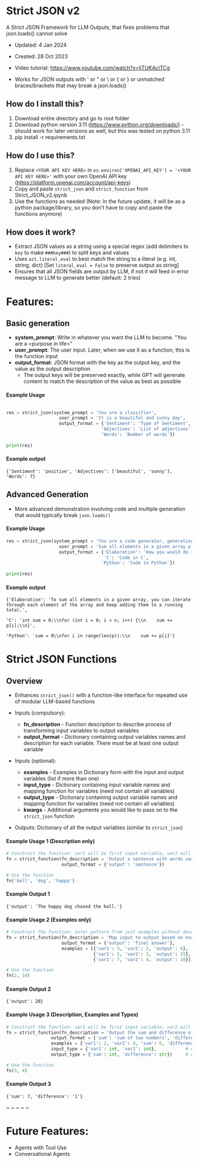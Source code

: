 # Strict JSON v2
A Strict JSON Framework for LLM Outputs, that fixes problems that json.loads() cannot solve
- Updated: 4 Jan 2024
- Created: 28 Oct 2023
- Video tutorial: https://www.youtube.com/watch?v=IjTUKAciTCg

- Works for JSON outputs with ' or " or \ or { or } or unmatched braces/brackets that may break a json.loads()

## How do I install this?

1. Download entire directory and go to root folder
2. Download python version 3.11 (https://www.python.org/downloads/) - should work for later versions as well, but this was tested on python 3.11
3. pip install -r requirements.txt

## How do I use this? 
1. Replace ```<YOUR API KEY HERE>``` in ```os.environ['OPENAI_API_KEY'] = '<YOUR API KEY HERE>'``` with your own OpenAI API key (https://platform.openai.com/account/api-keys)
2. Copy and paste ```strict_json``` and ```strict_function``` from Strict_JSON_v2.ipynb 
3. Use the functions as needed (Note: In the future update, it will be as a python package/library, so you don't have to copy and paste the functions anymore)

## How does it work?
- Extract JSON values as a string using a special regex (add delimiters to ```key``` to make ```###key###```) to split keys and values
- Uses ```ast.literal_eval``` to best match the string to a literal (e.g. int, string, dict) [Set ```literal_eval = False``` to preserve output as string]
- Ensures that all JSON fields are output by LLM, if not it will feed in error message to LLM to generate better (default: 2 tries)

# Features:
## Basic generation
- **system_prompt**: Write in whatever you want the LLM to become. "You are a \<purpose in life\>"
- **user_prompt**: The user input. Later, when we use it as a function, this is the function input
- **output_format**: JSON format with the key as the output key, and the value as the output description
    - The output keys will be preserved exactly, while GPT will generate content to match the description of the value as best as possible
 
#### Example Usage
```python

res = strict_json(system_prompt = 'You are a classifier',
                    user_prompt = 'It is a beautiful and sunny day',
                    output_format = {'Sentiment': 'Type of Sentiment',
                                    'Adjectives': 'List of adjectives',
                                    'Words': 'Number of words'})
                                    
print(res)
```

#### Example output
```{'Sentiment': 'positive', 'Adjectives': ['beautiful', 'sunny'], 'Words': 7}```

## Advanced Generation
- More advanced demonstration involving code and multiple generation that would typically break ```json.loads()```

#### Example Usage
```python
res = strict_json(system_prompt = 'You are a code generator, generating code to fulfil a task',
                    user_prompt = 'Sum all elements in a given array p',
                    output_format = {'Elaboration': 'How you would do it',
                                     'C': 'Code in C',
                                    'Python': 'Code in Python'})
                                    
print(res)
```

#### Example output
```{'Elaboration': 'To sum all elements in a given array, you can iterate through each element of the array and keep adding them to a running total.', ```

```'C': 'int sum = 0;\\nfor (int i = 0; i < n; i++) {\\n    sum += p[i];\\n}', ```

```'Python': 'sum = 0\\nfor i in range(len(p)):\\n    sum += p[i]'}```

# Strict JSON Functions

## Overview
- Enhances ```strict_json()``` with a function-like interface for repeated use of modular LLM-based functions
- Inputs (compulsory):
    - **fn_description** - Function description to describe process of transforming input variables to output variables
    - **output_format** - Dictionary containing output variables names and description for each variable. There must be at least one output variable
- Inputs (optional):
    - **examples** - Examples in Dictionary form with the input and output variables (list if more than one)
    - **input_type** - Dictionary containing input variable names and mapping function for variables (need not contain all variables)
    - **output_type** - Dictionary containing output variable names and mapping function for variables (need not contain all variables)
    - **kwargs** - Additional arguments you would like to pass on to the ```strict_json``` function
        
        
- Outputs:
    Dictionary of all the output variables (similar to ```strict_json```)
    
#### Example Usage 1 (Description only)
```python
# Construct the function: var1 will be first input variable, var2 will be second input variable and so on
fn = strict_function(fn_description = 'Output a sentence with words var1 and var2 in the style of var3', 
                     output_format = {'output': 'sentence'})

# Use the function
fn('ball', 'dog', 'happy')
```

#### Example Output 1
```{'output': 'The happy dog chased the ball.'}```

#### Example Usage 2 (Examples only)
```python
# Construct the function: infer pattern from just examples without description (here it is multiplication)
fn = strict_function(fn_description = 'Map input to output based on examples', 
                     output_format = {'output': 'final answer'}, 
                     examples = [{'var1': 3, 'var2': 2, 'output': 6}, 
                                 {'var1': 5, 'var2': 3, 'output': 15}, 
                                 {'var1': 7, 'var2': 4, 'output': 28}])

# Use the function
fn(2, 10)
```

#### Example Output 2
```{'output': 20}```

#### Example Usage 3 (Description, Examples and Types)
```python
# Construct the function: var1 will be first input variable, var2 will be second input variable and so on
fn = strict_function(fn_description = 'Output the sum and difference of var1 and var2', 
                 output_format = {'sum': 'sum of two numbers', 'difference': 'absolute difference of two numbers'}, 
                 examples = {'var1': 2, 'var2': 4, 'sum': 6, 'difference': '2'}, 
                 input_type = {'var1': int, 'var2': int},           # optional
                 output_type = {'sum': int, 'difference': str})     # optional

# Use the function
fn(3, 4)
```

#### Example Output 3
```{'sum': 7, 'difference': '1'}```

~ ~ ~ ~ ~

# Future Features:
- Agents with Tool Use
- Conversational Agents
